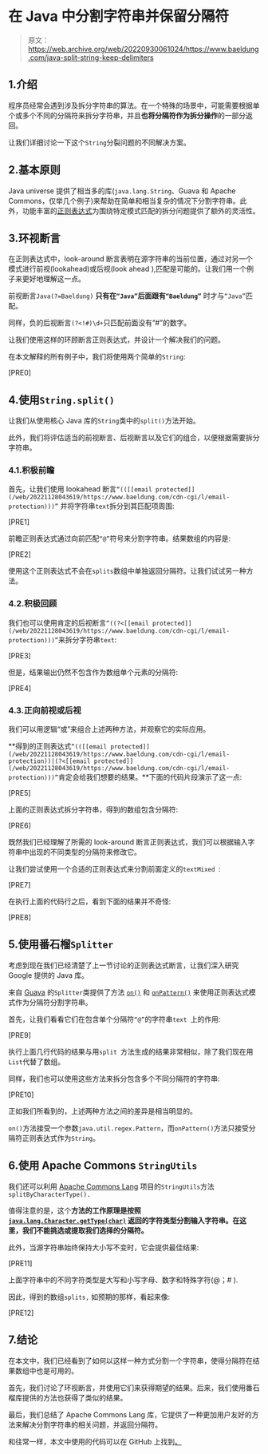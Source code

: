 # 在 Java 中分割字符串并保留分隔符

> 原文：<https://web.archive.org/web/20220930061024/https://www.baeldung.com/java-split-string-keep-delimiters>

## 1.介绍

程序员经常会遇到涉及拆分字符串的算法。在一个特殊的场景中，可能需要根据单个或多个不同的分隔符来拆分字符串，并且**也将分隔符作为拆分操作**的一部分返回。

让我们详细讨论一下这个`String`分裂问题的不同解决方案。

## 2.基本原则

Java universe 提供了相当多的库(`java.lang.String`、Guava 和 Apache Commons，仅举几个例子)来帮助在简单和相当复杂的情况下分割字符串。此外，功能丰富的[正则表达式](/web/20221128043619/https://www.baeldung.com/regular-expressions-java)为围绕特定模式匹配的拆分问题提供了额外的灵活性。

## 3.环视断言

在正则表达式中，look-around 断言表明在源字符串的当前位置，通过对另一个模式进行前视(lookahead)或后视(look ahead ),匹配是可能的。让我们用一个例子来更好地理解这一点。

前视断言`Java(?=Baeldung)` **只有在`“Java”`后面跟有`“Baeldung”`** 时才与`“Java”`匹配。

同样，负的后视断言`(?<!#)\d+`只匹配前面没有“#”的数字。

让我们使用这样的环顾断言正则表达式，并设计一个解决我们的问题。

在本文解释的所有例子中，我们将使用两个简单的`String`:

[PRE0]

## 4.使用`String.split()`

让我们从使用核心 Java 库的`String`类中的`split()`方法开始。

此外，我们将评估适当的前视断言、后视断言以及它们的组合，以便根据需要拆分字符串。

### 4.1.积极前瞻

首先，让我们使用 lookahead 断言`“(([[email protected]](/web/20221128043619/https://www.baeldung.com/cdn-cgi/l/email-protection)))”` 并将字符串`text`拆分到其匹配项周围:

[PRE1]

前瞻正则表达式通过向前匹配`“@”`符号来分割字符串。结果数组的内容是:

[PRE2]

使用这个正则表达式不会在`splits`数组中单独返回分隔符。让我们试试另一种方法。

### 4.2.积极回顾

我们也可以使用肯定的后视断言`“((?<[[email protected]](/web/20221128043619/https://www.baeldung.com/cdn-cgi/l/email-protection)))”`来拆分字符串`text`:

[PRE3]

但是，结果输出仍然不包含作为数组单个元素的分隔符:

[PRE4]

### 4.3.正向前视或后视

我们可以用逻辑“或”来组合上述两种方法，并观察它的实际应用。

**得到的正则表达式`“(([[email protected]](/web/20221128043619/https://www.baeldung.com/cdn-cgi/l/email-protection))|(?<[[email protected]](/web/20221128043619/https://www.baeldung.com/cdn-cgi/l/email-protection)))”`肯定会给我们想要的结果。**下面的代码片段演示了这一点:

[PRE5]

上面的正则表达式拆分字符串，得到的数组包含分隔符:

[PRE6]

既然我们已经理解了所需的 look-around 断言正则表达式，我们可以根据输入字符串中出现的不同类型的分隔符来修改它。

让我们尝试使用一个合适的正则表达式来分割前面定义的`textMixed `:

[PRE7]

在执行上面的代码行之后，看到下面的结果并不奇怪:

[PRE8]

## 5.使用番石榴`Splitter`

考虑到现在我们已经清楚了上一节讨论的正则表达式断言，让我们深入研究 Google 提供的 Java 库。

来自 [Guava](/web/20221128043619/https://www.baeldung.com/guava-guide) 的`Splitter`类提供了方法 [`on()`](https://web.archive.org/web/20221128043619/https://guava.dev/releases/23.0/api/docs/com/google/common/base/Splitter.html#on-java.util.regex.Pattern-) 和 [`onPattern()`](https://web.archive.org/web/20221128043619/https://guava.dev/releases/23.0/api/docs/com/google/common/base/Splitter.html#onPattern-java.lang.String-) 来使用正则表达式模式作为分隔符分割字符串。

首先，让我们看看它们在包含单个分隔符`“@”`的字符串`text `上的作用:

[PRE9]

执行上面几行代码的结果与用`split `方法生成的结果非常相似，除了我们现在用`List`代替了数组。

同样，我们也可以使用这些方法来拆分包含多个不同分隔符的字符串:

[PRE10]

正如我们所看到的，上述两种方法之间的差异是相当明显的。

`on()`方法接受一个参数`java.util.regex.Pattern`，而`onPattern()`方法只接受分隔符正则表达式作为`String`。

## 6.使用 Apache Commons `StringUtils`

我们还可以利用 [Apache Commons Lang](/web/20221128043619/https://www.baeldung.com/java-commons-lang-3) 项目的`StringUtils`方法`splitByCharacterType().`

值得注意的是，这个**方法的工作原理是按照 [`java.lang.Character.getType(char)`](https://web.archive.org/web/20221128043619/https://docs.oracle.com/en/java/javase/11/docs/api/java.base/java/lang/Character.html#getType(char)) 返回的字符类型分割输入字符串。在这里，我们不能挑选或提取我们选择的分隔符。**

此外，当源字符串始终保持大小写不变时，它会提供最佳结果:

[PRE11]

上面字符串中的不同字符类型是大写和小写字母、数字和特殊字符(@；# ).

因此，得到的数组`splits,` 如预期的那样，看起来像:

[PRE12]

## 7.结论

在本文中，我们已经看到了如何以这样一种方式分割一个字符串，使得分隔符在结果数组中也是可用的。

首先，我们讨论了环视断言，并使用它们来获得期望的结果。后来，我们使用番石榴库提供的方法也获得了类似的结果。

最后，我们总结了 Apache Commons Lang 库，它提供了一种更加用户友好的方法来解决分割字符串的相关问题，并返回分隔符。

和往常一样，本文中使用的代码可以在 GitHub 上找到[。](https://web.archive.org/web/20221128043619/https://github.com/eugenp/tutorials/tree/master/core-java-modules/core-java-string-operations-3)